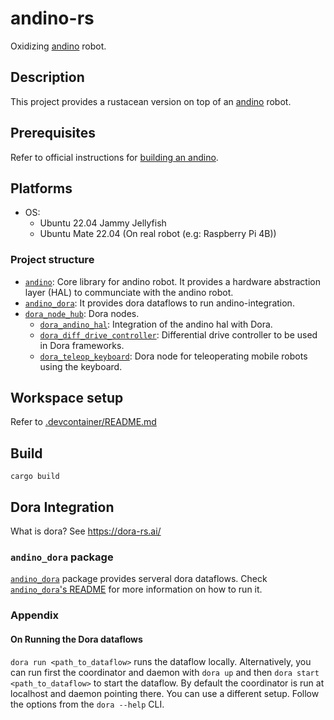 # andino-rs

Oxidizing [andino](https://github.com/Ekumen-OS/andino) robot.

## Description

This project provides a rustacean version on top of an [andino](https://github.com/Ekumen-OS/andino) robot.

## Prerequisites

Refer to official instructions for [building an andino](https://github.com/Ekumen-OS/andino/tree/humble/andino_hardware).

## Platforms

 - OS:
   - Ubuntu 22.04 Jammy Jellyfish
   - Ubuntu Mate 22.04 (On real robot (e.g: Raspberry Pi 4B))

### Project structure

 - [`andino`](/andino/): Core library for andino robot. It provides a hardware abstraction layer (HAL) to communciate with the andino robot.
 - [`andino_dora`](/andino_dora/): It provides dora dataflows to run andino-integration.
 - [`dora_node_hub`](/dora_node_hub/): Dora nodes.
   -  [`dora_andino_hal`](dora_node_hub/dora_andino_hal): Integration of the andino hal with Dora.
   -  [`dora_diff_drive_controller`](dora_node_hub/dora_diff_drive_controller): Differential drive controller to be used in Dora frameworks.
   -  [`dora_teleop_keyboard`](dora_node_hub/dora_teleop_keyboard): Dora node for teleoperating mobile robots using the keyboard.


## Workspace setup

Refer to [.devcontainer/README.md](.devcontainer/README.md)

## Build

```
cargo build
```

## Dora Integration

What is dora? See https://dora-rs.ai/

### `andino_dora` package

[`andino_dora`](andino_dora) package provides serveral dora dataflows.
Check [`andino_dora`'s README](andino_dora) for more information on how to run it.

### Appendix

#### On Running the Dora dataflows

`dora run <path_to_dataflow>` runs the dataflow locally. Alternatively, you can run first the coordinator and daemon with `dora up` and then `dora start <path_to_dataflow>` to start the dataflow.
By default the coordinator is run at localhost and daemon pointing there. You can use a different setup. Follow the options from the `dora --help` CLI.
